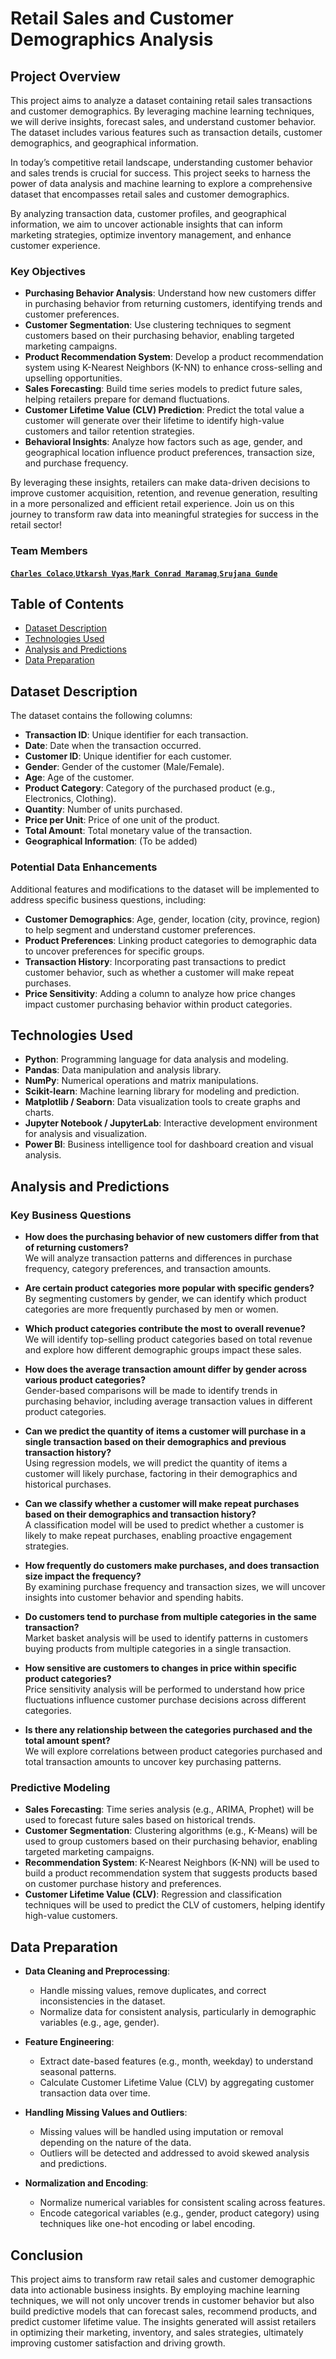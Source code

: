 # Retail Sales and Customer Demographics Analysis

## Project Overview

This project aims to analyze a dataset containing retail sales transactions and customer demographics. By leveraging machine learning techniques, we will derive insights, forecast sales, and understand customer behavior. The dataset includes various features such as transaction details, customer demographics, and geographical information.

In today’s competitive retail landscape, understanding customer behavior and sales trends is crucial for success. This project seeks to harness the power of data analysis and machine learning to explore a comprehensive dataset that encompasses retail sales and customer demographics.

By analyzing transaction data, customer profiles, and geographical information, we aim to uncover actionable insights that can inform marketing strategies, optimize inventory management, and enhance customer experience.

### Key Objectives

- **Purchasing Behavior Analysis**: Understand how new customers differ in purchasing behavior from returning customers, identifying trends and customer preferences.
- **Customer Segmentation**: Use clustering techniques to segment customers based on their purchasing behavior, enabling targeted marketing campaigns.
- **Product Recommendation System**: Develop a product recommendation system using K-Nearest Neighbors (K-NN) to enhance cross-selling and upselling opportunities.
- **Sales Forecasting**: Build time series models to predict future sales, helping retailers prepare for demand fluctuations.
- **Customer Lifetime Value (CLV) Prediction**: Predict the total value a customer will generate over their lifetime to identify high-value customers and tailor retention strategies.
- **Behavioral Insights**: Analyze how factors such as age, gender, and geographical location influence product preferences, transaction size, and purchase frequency.  

By leveraging these insights, retailers can make data-driven decisions to improve customer acquisition, retention, and revenue generation, resulting in a more personalized and efficient retail experience.
Join us on this journey to transform raw data into meaningful strategies for success in the retail sector!

### Team Members
[**`Charles Colaco`**](https://github.com/CharlesColaco),[**`Utkarsh Vyas`**](https://github.com/Utkarshvyas-DataBricks),[**`Mark Conrad Maramag`**](https://github.com/markmaramag),[**`Srujana Gunde`**](https://github.com/s-gunde)

## Table of Contents

- [Dataset Description](#dataset-description)
- [Technologies Used](#technologies-used)
- [Analysis and Predictions](#analysis-and-predictions)
- [Data Preparation](#data-preparation)

## Dataset Description

The dataset contains the following columns:

- **Transaction ID**: Unique identifier for each transaction.
- **Date**: Date when the transaction occurred.
- **Customer ID**: Unique identifier for each customer.
- **Gender**: Gender of the customer (Male/Female).
- **Age**: Age of the customer.
- **Product Category**: Category of the purchased product (e.g., Electronics, Clothing).
- **Quantity**: Number of units purchased.
- **Price per Unit**: Price of one unit of the product.
- **Total Amount**: Total monetary value of the transaction.
- **Geographical Information**: (To be added)

### Potential Data Enhancements
Additional features and modifications to the dataset will be implemented to address specific business questions, including:

- **Customer Demographics**: Age, gender, location (city, province, region) to help segment and understand customer preferences.
- **Product Preferences**: Linking product categories to demographic data to uncover preferences for specific groups.
- **Transaction History**: Incorporating past transactions to predict customer behavior, such as whether a customer will make repeat purchases.
- **Price Sensitivity**: Adding a column to analyze how price changes impact customer purchasing behavior within product categories.
  
## Technologies Used

- **Python**: Programming language for data analysis and modeling.
- **Pandas**: Data manipulation and analysis library.
- **NumPy**: Numerical operations and matrix manipulations.
- **Scikit-learn**: Machine learning library for modeling and prediction.
- **Matplotlib / Seaborn**: Data visualization tools to create graphs and charts.
- **Jupyter Notebook / JupyterLab**: Interactive development environment for analysis and visualization.
- **Power BI**: Business intelligence tool for dashboard creation and visual analysis.

## Analysis and Predictions

### Key Business Questions

- **How does the purchasing behavior of new customers differ from that of returning customers?**  
  We will analyze transaction patterns and differences in purchase frequency, category preferences, and transaction amounts.

- **Are certain product categories more popular with specific genders?**  
  By segmenting customers by gender, we can identify which product categories are more frequently purchased by men or women.

- **Which product categories contribute the most to overall revenue?**  
  We will identify top-selling product categories based on total revenue and explore how different demographic groups impact these sales.

- **How does the average transaction amount differ by gender across various product categories?**  
  Gender-based comparisons will be made to identify trends in purchasing behavior, including average transaction values in different product categories.

- **Can we predict the quantity of items a customer will purchase in a single transaction based on their demographics and previous transaction history?**  
  Using regression models, we will predict the quantity of items a customer will likely purchase, factoring in their demographics and historical purchases.

- **Can we classify whether a customer will make repeat purchases based on their demographics and transaction history?**  
  A classification model will be used to predict whether a customer is likely to make repeat purchases, enabling proactive engagement strategies.

- **How frequently do customers make purchases, and does transaction size impact the frequency?**  
  By examining purchase frequency and transaction sizes, we will uncover insights into customer behavior and spending habits.

- **Do customers tend to purchase from multiple categories in the same transaction?**  
  Market basket analysis will be used to identify patterns in customers buying products from multiple categories in a single transaction.

- **How sensitive are customers to changes in price within specific product categories?**  
  Price sensitivity analysis will be performed to understand how price fluctuations influence customer purchase decisions across different categories.

- **Is there any relationship between the categories purchased and the total amount spent?**  
  We will explore correlations between product categories purchased and total transaction amounts to uncover key purchasing patterns.

### Predictive Modeling

- **Sales Forecasting**: Time series analysis (e.g., ARIMA, Prophet) will be used to forecast future sales based on historical trends.
- **Customer Segmentation**: Clustering algorithms (e.g., K-Means) will be used to group customers based on their purchasing behavior, enabling targeted marketing campaigns.
- **Recommendation System**: K-Nearest Neighbors (K-NN) will be used to build a product recommendation system that suggests products based on customer purchase history and preferences.
- **Customer Lifetime Value (CLV)**: Regression and classification techniques will be used to predict the CLV of customers, helping identify high-value customers.

## Data Preparation

- **Data Cleaning and Preprocessing**: 
  - Handle missing values, remove duplicates, and correct inconsistencies in the dataset.
  - Normalize data for consistent analysis, particularly in demographic variables (e.g., age, gender).
  
- **Feature Engineering**: 
  - Extract date-based features (e.g., month, weekday) to understand seasonal patterns.
  - Calculate Customer Lifetime Value (CLV) by aggregating customer transaction data over time.
  
- **Handling Missing Values and Outliers**: 
  - Missing values will be handled using imputation or removal depending on the nature of the data.
  - Outliers will be detected and addressed to avoid skewed analysis and predictions.

- **Normalization and Encoding**:
  - Normalize numerical variables for consistent scaling across features.
  - Encode categorical variables (e.g., gender, product category) using techniques like one-hot encoding or label encoding.


## Conclusion

This project aims to transform raw retail sales and customer demographic data into actionable business insights. By employing machine learning techniques, we will not only uncover trends in customer behavior but also build predictive models that can forecast sales, recommend products, and predict customer lifetime value. The insights generated will assist retailers in optimizing their marketing, inventory, and sales strategies, ultimately improving customer satisfaction and driving growth.

